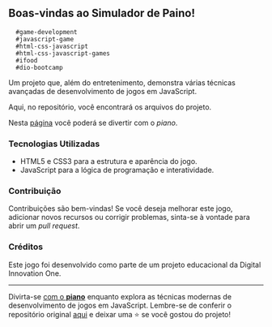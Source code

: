 ## Boas-vindas ao **Simulador de Paino**!

```
  #game-development
  #javascript-game 
  #html-css-javascript 
  #html-css-javascript-games 
  #ifood 
  #dio-bootcamp 
```


Um projeto que, além do entretenimento, demonstra várias técnicas avançadas de desenvolvimento de jogos em JavaScript.

Aqui, no repositório, você encontrará os arquivos do projeto.

Nesta [página](https://netopaiva.github.io/piano-js/) você poderá se divertir com o *piano*.


### Tecnologias Utilizadas

- HTML5 e CSS3 para a estrutura e aparência do jogo.
- JavaScript para a lógica de programação e interatividade.


### Contribuição

Contribuições são bem-vindas! Se você deseja melhorar este jogo, adicionar novos recursos ou corrigir problemas, sinta-se à vontade para abrir um _pull request_.


### Créditos

Este jogo foi desenvolvido como parte de um projeto educacional da Digital Innovation One.

---

Divirta-se [com o **piano**](https://netopaiva.github.io/piano-js/) enquanto explora as técnicas modernas de desenvolvimento de jogos em JavaScript. Lembre-se de conferir o repositório original [aqui](https://github.com/felipeAguiarCode/js-music-keyboard-virtual) e deixar uma ⭐️ se você gostou do projeto!
